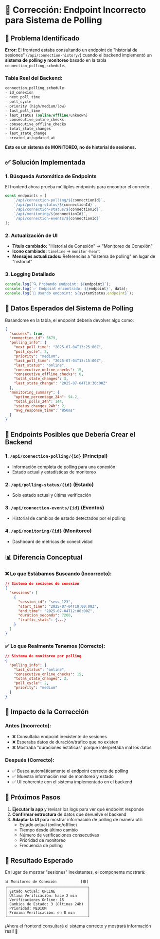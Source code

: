 # 🔧 Corrección: Endpoint Incorrecto para Sistema de Polling

## 🚨 **Problema Identificado**

**Error:** El frontend estaba consultando un endpoint de "historial de sesiones" (`/api/connection-history/`) cuando el backend implementó un **sistema de polling y monitoreo** basado en la tabla `connection_polling_schedule`.

### **Tabla Real del Backend:**
```sql
connection_polling_schedule:
- id_conexion
- next_poll_time  
- poll_cycle
- priority (high/medium/low)
- last_poll_time
- last_status (online/offline/unknown)
- consecutive_online_checks
- consecutive_offline_checks  
- total_state_changes
- last_state_change
- created_at/updated_at
```

**Esto es un sistema de MONITOREO, no de historial de sesiones.**

## ✅ **Solución Implementada**

### **1. Búsqueda Automática de Endpoints**

El frontend ahora prueba múltiples endpoints para encontrar el correcto:

```javascript
const endpoints = [
    `/api/connection-polling/${connectionId}`,
    `/api/polling-status/${connectionId}`, 
    `/api/connection-status/${connectionId}`,
    `/api/monitoring/${connectionId}`,
    `/api/connection-events/${connectionId}`
];
```

### **2. Actualización de UI**

- **Título cambiado:** "Historial de Conexión" → "Monitoreo de Conexión"
- **Icono cambiado:** `timeline` → `monitor-heart`
- **Mensajes actualizados:** Referencias a "sistema de polling" en lugar de "historial"

### **3. Logging Detallado**

```javascript
console.log(`🔍 Probando endpoint: ${endpoint}`);
console.log(`✅ Endpoint encontrado: ${endpoint}`, data);
console.log(`🎯 Usando endpoint: ${systemStatus.endpoint}`);
```

## 🎯 **Datos Esperados del Sistema de Polling**

Basándome en la tabla, el endpoint debería devolver algo como:

```json
{
  "success": true,
  "connection_id": 5679,
  "polling_info": {
    "next_poll_time": "2025-07-04T13:25:00Z",
    "poll_cycle": 2,
    "priority": "medium",
    "last_poll_time": "2025-07-04T13:15:00Z", 
    "last_status": "online",
    "consecutive_online_checks": 15,
    "consecutive_offline_checks": 0,
    "total_state_changes": 3,
    "last_state_change": "2025-07-04T10:30:00Z"
  },
  "monitoring_summary": {
    "uptime_percentage_24h": 94.2,
    "total_polls_24h": 144,
    "status_changes_24h": 2,
    "avg_response_time": "850ms"
  }
}
```

## 🔧 **Endpoints Posibles que Debería Crear el Backend**

### **1. `/api/connection-polling/{id}` (Principal)**
- Información completa de polling para una conexión
- Estado actual y estadísticas de monitoreo

### **2. `/api/polling-status/{id}` (Estado)**  
- Solo estado actual y última verificación

### **3. `/api/connection-events/{id}` (Eventos)**
- Historial de cambios de estado detectados por el polling

### **4. `/api/monitoring/{id}` (Monitoreo)**
- Dashboard de métricas de conectividad

## 📊 **Diferencia Conceptual**

### **❌ Lo que Estábamos Buscando (Incorrecto):**
```json
// Sistema de sesiones de conexión
{
  "sessions": [
    {
      "session_id": "sess_123",
      "start_time": "2025-07-04T10:00:00Z",
      "end_time": "2025-07-04T12:00:00Z", 
      "duration_seconds": 7200,
      "traffic_stats": {...}
    }
  ]
}
```

### **✅ Lo que Realmente Tenemos (Correcto):**
```json
// Sistema de monitoreo por polling
{
  "polling_info": {
    "last_status": "online",
    "consecutive_online_checks": 15,
    "total_state_changes": 3,
    "poll_cycle": 2,
    "priority": "medium"
  }
}
```

## 🎯 **Impacto de la Corrección**

### **Antes (Incorrecto):**
- ❌ Consultaba endpoint inexistente de sesiones
- ❌ Esperaba datos de duración/tráfico que no existen  
- ❌ Mostraba "duraciones estáticas" porque interpretaba mal los datos

### **Después (Correcto):**
- ✅ Busca automáticamente el endpoint correcto de polling
- ✅ Muestra información real de monitoreo y estado
- ✅ UI coherente con el sistema implementado en el backend

## 🚀 **Próximos Pasos**

1. **Ejecutar la app** y revisar los logs para ver qué endpoint responde
2. **Confirmar estructura** de datos que devuelve el backend
3. **Adaptar la UI** para mostrar información de polling de manera útil:
   - Estado actual (online/offline)
   - Tiempo desde último cambio
   - Número de verificaciones consecutivas
   - Prioridad de monitoreo
   - Frecuencia de polling

## 🎊 **Resultado Esperado**

En lugar de mostrar "sesiones" inexistentes, el componente mostrará:

```
📊 Monitoreo de Conexión           [🟢]
┌─────────────────────────────────────┐
│ Estado Actual: ONLINE               │
│ Última Verificación: hace 2 min     │
│ Verificaciones Online: 15           │
│ Cambios de Estado: 3 (últimas 24h)  │
│ Prioridad: MEDIUM                   │
│ Próxima Verificación: en 8 min      │
└─────────────────────────────────────┘
```

¡Ahora el frontend consultará el sistema correcto y mostrará información real! 🎯